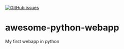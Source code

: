 [![GitHub issues](https://img.shields.io/github/issues/YoungerKayn/awesome-python-webapp)](https://github.com/YoungerKayn/awesome-python-webapp/issues)
# awesome-python-webapp
My first webapp in python
